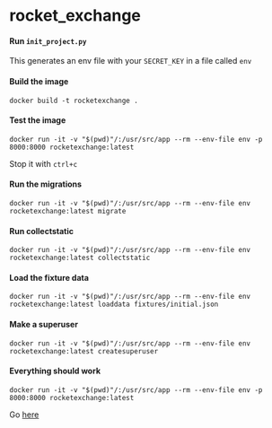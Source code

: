 # rocket_exchange

#### Run `init_project.py`
This generates an env file with your `SECRET_KEY` in a file called `env`

#### Build the image
`docker build -t rocketexchange .`

#### Test the image
`docker run -it -v "$(pwd)"/:/usr/src/app --rm --env-file env -p 8000:8000 rocketexchange:latest`

Stop it with `ctrl+c`

#### Run the migrations
`docker run -it -v "$(pwd)"/:/usr/src/app --rm --env-file env rocketexchange:latest migrate`

#### Run collectstatic
`docker run -it -v "$(pwd)"/:/usr/src/app --rm --env-file env rocketexchange:latest collectstatic`

#### Load the fixture data
`docker run -it -v "$(pwd)"/:/usr/src/app --rm --env-file env rocketexchange:latest loaddata fixtures/initial.json`

#### Make a superuser
`docker run -it -v "$(pwd)"/:/usr/src/app --rm --env-file env rocketexchange:latest createsuperuser`

#### Everything should work
`docker run -it -v "$(pwd)"/:/usr/src/app --rm --env-file env -p 8000:8000 rocketexchange:latest`

Go [here](http://localhost:8000)
